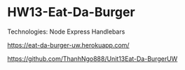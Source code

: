 # HW13-Eat-Da-Burger

Technologies: Node Express Handlebars

https://eat-da-burger-uw.herokuapp.com/

https://github.com/ThanhNgo888/Unit13Eat-Da-BurgerUW


